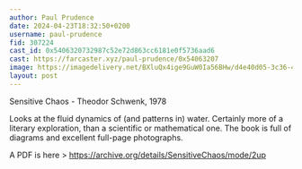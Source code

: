 ```yaml
---
author: Paul Prudence
date: 2024-04-23T18:32:50+0200
username: paul-prudence
fid: 307224
cast_id: 0x5406320732987c52e72d863cc6181e0f5736aad6
cast: https://farcaster.xyz/paul-prudence/0x54063207
image: https://imagedelivery.net/BXluQx4ige9GuW0Ia56BHw/d4e40d05-3c36-4fbc-cd42-ee4e72408000/original
layout: post
---
```


Sensitive Chaos - Theodor Schwenk, 1978

Looks at the fluid dynamics of (and patterns in) water. Certainly more of a literary exploration, than a scientific or mathematical one. The book is full of diagrams and excellent full-page photographs.

A PDF is here >
https://archive.org/details/SensitiveChaos/mode/2up

<img src='https://imagedelivery.net/BXluQx4ige9GuW0Ia56BHw/d4e40d05-3c36-4fbc-cd42-ee4e72408000/original' alt='' referrerpolicy='no-referrer'/>
<img src='https://imagedelivery.net/BXluQx4ige9GuW0Ia56BHw/d2eb2060-d0b1-4119-ace3-b35a5d8e8e00/original' alt='' referrerpolicy='no-referrer'/>
